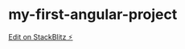 # my-first-angular-project

[Edit on StackBlitz ⚡️](https://stackblitz.com/edit/angular-rmuejo-b4qpvr)